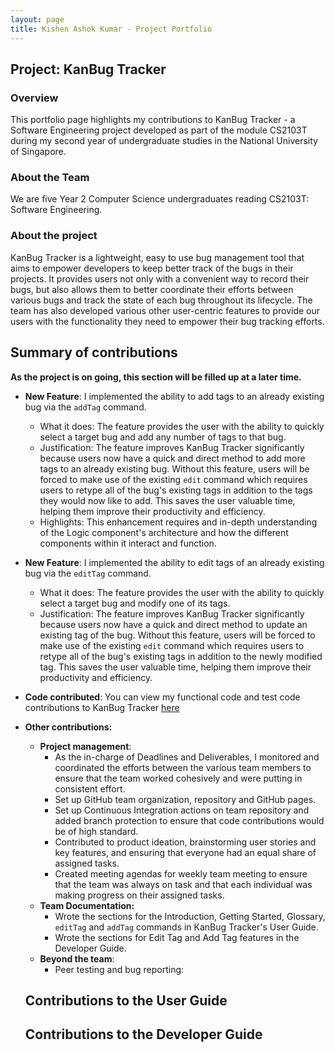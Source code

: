 ```yaml
---
layout: page
title: Kishen Ashok Kumar - Project Portfolio
---
```


## Project: KanBug Tracker

### Overview

This portfolio page highlights my contributions to KanBug Tracker - a Software Engineering project developed as part of the module CS2103T during my second year of undergraduate studies in the National University of Singapore. 

### About the Team

We are five Year 2 Computer Science undergraduates reading CS2103T: Software Engineering. 

### About the project

KanBug Tracker is a lightweight, easy to use bug management tool that aims to empower developers to keep better track of the bugs in their projects. It provides users not only with a convenient way to record their bugs, but also allows them to better coordinate their efforts between various bugs and track the state of each bug throughout its lifecycle. The team has also developed various other user-centric features to provide our users with the functionality they need to empower their bug tracking efforts. 

## Summary of contributions

**As the project is on going, this section will be filled up at a later time.**

* **New Feature**: I implemented the ability to add tags to an already existing bug via the `addTag` command.
  
  * What it does: The feature provides the user with the ability to quickly select a target bug and add any number of tags to that bug.
  * Justification: The feature improves KanBug Tracker significantly because users now have a quick and direct method to add more tags to an already existing bug. Without this feature, users will be forced to make use of the existing `edit` command which requires users to retype all of the bug's existing tags in addition to the tags they would now like to add. This saves the user valuable time, helping them improve their productivity and efficiency. 
  * Highlights: This enhancement requires and in-depth understanding of the Logic component's architecture and how the different components within it interact and function. 
  
* **New Feature**: I implemented the ability to edit tags of an already existing bug via the `editTag` command.

  * What it does: The feature provides the user with the ability to quickly select a target bug and modify one of its tags.
  * Justification: The feature improves KanBug Tracker significantly because users now have a quick and direct method to update an existing tag of the bug. Without this feature, users will be forced to make use of the existing `edit` command which requires users to retype all of the bug's existing tags in addition to the newly modified tag. This saves the user valuable time, helping them improve their productivity and efficiency. 

* **Code contributed**: You can view my functional code and test code contributions to KanBug Tracker [here](https://nus-cs2103-ay2021s1.github.io/tp-dashboard/#breakdown=true&search=&sort=groupTitle&sortWithin=title&since=2020-08-14&timeframe=commit&mergegroup=&groupSelect=groupByRepos&checkedFileTypes=docs~functional-code~test-code~other&tabOpen=true&tabType=authorship&tabAuthor=KishenKumarrrrr&tabRepo=AY2021S1-CS2103T-W17-1%2Ftp%5Bmaster%5D&authorshipIsMergeGroup=false&authorshipFileTypes=docs~functional-code~test-code)

* **Other contributions:**
  
  * **Project management**: 
    * As the in-charge of Deadlines and Deliverables, I monitored and coordinated the efforts between the various team members to ensure that the team worked cohesively and were putting in consistent effort. 
    * Set up GitHub team organization, repository and GitHub pages.
    * Set up Continuous Integration actions on team repository and added branch protection to ensure that code contributions would be of high standard.
    * Contributed to product ideation, brainstorming user stories and key features, and ensuring that everyone had an equal share of assigned tasks. 
    * Created meeting agendas for weekly team meeting to ensure that the team was always on task and that each individual was making progress on their assigned tasks. 
  * **Team Documentation:**
    * Wrote the sections for the Introduction, Getting Started, Glossary, `editTag` and `addTag` commands in KanBug Tracker's User Guide.
    * Wrote the sections for Edit Tag and Add Tag features in the Developer Guide.
  * **Beyond the team**:
    * Peer testing and bug reporting:
  
  ## Contributions to the User Guide
  
  ## Contributions to the Developer Guide
  
  
